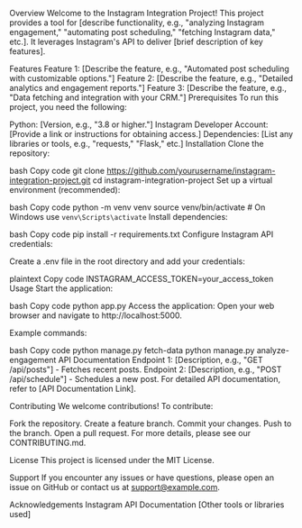 Overview
Welcome to the Instagram Integration Project! This project provides a tool for [describe functionality, e.g., "analyzing Instagram engagement," "automating post scheduling," "fetching Instagram data," etc.]. It leverages Instagram's API to deliver [brief description of key features].

Features
Feature 1: [Describe the feature, e.g., "Automated post scheduling with customizable options."]
Feature 2: [Describe the feature, e.g., "Detailed analytics and engagement reports."]
Feature 3: [Describe the feature, e.g., "Data fetching and integration with your CRM."]
Prerequisites
To run this project, you need the following:

Python: [Version, e.g., "3.8 or higher."]
Instagram Developer Account: [Provide a link or instructions for obtaining access.]
Dependencies: [List any libraries or tools, e.g., "requests," "Flask," etc.]
Installation
Clone the repository:

bash
Copy code
git clone https://github.com/yourusername/instagram-integration-project.git
cd instagram-integration-project
Set up a virtual environment (recommended):

bash
Copy code
python -m venv venv
source venv/bin/activate   # On Windows use `venv\Scripts\activate`
Install dependencies:

bash
Copy code
pip install -r requirements.txt
Configure Instagram API credentials:

Create a .env file in the root directory and add your credentials:

plaintext
Copy code
INSTAGRAM_ACCESS_TOKEN=your_access_token
Usage
Start the application:

bash
Copy code
python app.py
Access the application: Open your web browser and navigate to http://localhost:5000.

Example commands:

bash
Copy code
python manage.py fetch-data
python manage.py analyze-engagement
API Documentation
Endpoint 1: [Description, e.g., "GET /api/posts"] - Fetches recent posts.
Endpoint 2: [Description, e.g., "POST /api/schedule"] - Schedules a new post.
For detailed API documentation, refer to [API Documentation Link].

Contributing
We welcome contributions! To contribute:

Fork the repository.
Create a feature branch.
Commit your changes.
Push to the branch.
Open a pull request.
For more details, please see our CONTRIBUTING.md.

License
This project is licensed under the MIT License.

Support
If you encounter any issues or have questions, please open an issue on GitHub or contact us at support@example.com.

Acknowledgements
Instagram API Documentation
[Other tools or libraries used]
